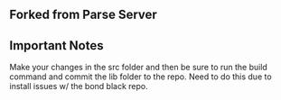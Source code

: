 ## Forked from Parse Server

## Important Notes

Make your changes in the src folder and then be sure to run the build command and commit the lib folder to the repo. Need to do this due to install issues w/ the bond black repo.